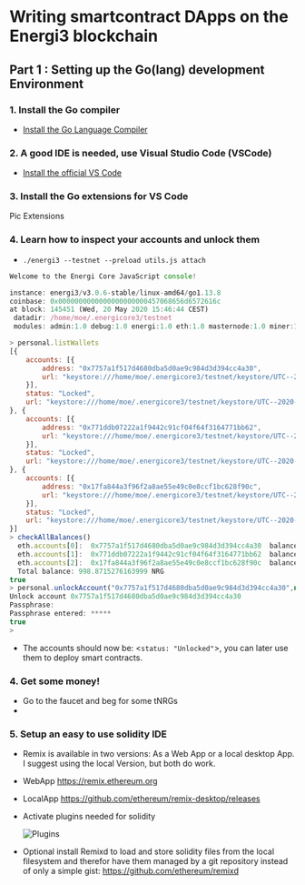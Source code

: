 # Writing smartcontract DApps on the Energi3 blockchain

## Part 1 : Setting up the Go(lang) development Environment

### 1. Install the Go compiler

 * [Install the Go Language Compiler](https://golang.org/doc/install)

### 2. A good IDE is needed, use Visual Studio Code (VSCode)

 * [Install the official VS Code](https://code.visualstudio.com/docs/setup/linux)

### 3. Install the Go extensions for VS Code

Pic Extensions








### 4. Learn how to inspect your accounts and unlock them

* ```./energi3 --testnet --preload utils.js attach```

``` js
Welcome to the Energi Core JavaScript console!

instance: energi3/v3.0.6-stable/linux-amd64/go1.13.8
coinbase: 0x0000000000000000000000457068656d6572616c
at block: 145451 (Wed, 20 May 2020 15:46:44 CEST)
 datadir: /home/moe/.energicore3/testnet
 modules: admin:1.0 debug:1.0 energi:1.0 eth:1.0 masternode:1.0 miner:1.0 net:1.0 nrg:1.0 personal:1.0 rpc:1.0 txpool:1.0 web3:1.0

> personal.listWallets
[{
    accounts: [{
        address: "0x7757a1f517d4680dba5d0ae9c984d3d394cc4a30",
        url: "keystore:///home/moe/.energicore3/testnet/keystore/UTC--2020-05-12T09-34-29.733027979Z--7757a1f517d4680dba5d0ae9c984d3d394cc4a30"
    }],
    status: "Locked",
    url: "keystore:///home/moe/.energicore3/testnet/keystore/UTC--2020-05-12T09-34-29.733027979Z--7757a1f517d4680dba5d0ae9c984d3d394cc4a30"
}, {
    accounts: [{
        address: "0x771ddb07222a1f9442c91cf04f64f3164771bb62",
        url: "keystore:///home/moe/.energicore3/testnet/keystore/UTC--2020-05-14T13-47-18.288Z--771ddb07222a1f9442c91cf04f64f3164771bb62"
    }],
    status: "Locked",
    url: "keystore:///home/moe/.energicore3/testnet/keystore/UTC--2020-05-14T13-47-18.288Z--771ddb07222a1f9442c91cf04f64f3164771bb62"
}, {
    accounts: [{
        address: "0x17fa844a3f96f2a8ae55e49c0e8ccf1bc628f90c",
        url: "keystore:///home/moe/.energicore3/testnet/keystore/UTC--2020-05-14T13-50-27.459Z--17fa844a3f96f2a8ae55e49c0e8ccf1bc628f90c"
    }],
    status: "Locked",
    url: "keystore:///home/moe/.energicore3/testnet/keystore/UTC--2020-05-14T13-50-27.459Z--17fa844a3f96f2a8ae55e49c0e8ccf1bc628f90c"
}]
> checkAllBalances()
  eth.accounts[0]: 	0x7757a1f517d4680dba5d0ae9c984d3d394cc4a30 	balance: 0.975950853 NRG
  eth.accounts[1]: 	0x771ddb07222a1f9442c91cf04f64f3164771bb62 	balance: 899.9460951174 NRG
  eth.accounts[2]: 	0x17fa844a3f96f2a8ae55e49c0e8ccf1bc628f90c 	balance: 97.949481646 NRG
  Total balance: 998.8715276163999 NRG
true
> personal.unlockAccount("0x7757a1f517d4680dba5d0ae9c984d3d394cc4a30",null,0,false)
Unlock account 0x7757a1f517d4680dba5d0ae9c984d3d394cc4a30
Passphrase:
Passphrase entered: *****
true
>
```

* The accounts should now be: <```status: "Unlocked"```>, you can later use them to deploy smart contracts.

### 4. Get some money!

* Go to the faucet and beg for some tNRGs
*

### 5. Setup an easy to use solidity IDE
 * Remix is available in two versions: As a Web App or a local desktop App. I suggest using the local Version, but both do work.
 * WebApp https://remix.ethereum.org
 * LocalApp https://github.com/ethereum/remix-desktop/releases
 * Activate plugins needed for solidity

   ![Plugins](https://i.ibb.co/C7N2x76/Remix-IDEPlugins.png)
 * Optional install Remixd to load and store solidity files from the local filesystem and therefor have them managed by a git repository instead of only a simple gist: https://github.com/ethereum/remixd



